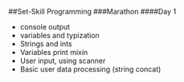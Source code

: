 ##Set-Skill Programming 
###Marathon
####Day 1

- console output
- variables and typization
- Strings and ints
- Variables print mixin
- User input, using scanner
- Basic user data processing (string concat)